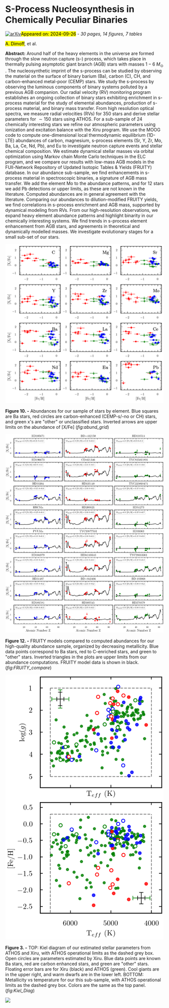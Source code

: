 <div class="macros" style="visibility:hidden;">
$\newcommand{\ensuremath}{}$
$\newcommand{\xspace}{}$
$\newcommand{\object}[1]{\texttt{#1}}$
$\newcommand{\farcs}{{.}''}$
$\newcommand{\farcm}{{.}'}$
$\newcommand{\arcsec}{''}$
$\newcommand{\arcmin}{'}$
$\newcommand{\ion}[2]{#1#2}$
$\newcommand{\textsc}[1]{\textrm{#1}}$
$\newcommand{\hl}[1]{\textrm{#1}}$
$\newcommand{\footnote}[1]{}$</div>



<div id="title">

# S-Process Nucleosynthesis in Chemically Peculiar Binaries

</div>
<div id="comments">

[![arXiv](https://img.shields.io/badge/arXiv-2409.16761-b31b1b.svg)](https://arxiv.org/abs/2409.16761)<mark>Appeared on: 2024-09-26</mark> -  _30 pages, 14 figures, 7 tables_

</div>
<div id="authors">

<mark>A. Dimoff</mark>, et al.

</div>
<div id="abstract">

**Abstract:** Around half of the heavy elements in the universe are formed through the slow neutron capture (s-) process, which takes place in thermally pulsing asymptotic giant branch (AGB) stars with masses $1-6\;M_{\odot}$ . The nucleosynthetic imprint of the s-process can be studied by observing the material on the surface of binary barium (Ba), carbon (C), CH, and carbon-enhanced metal-poor (CEMP) stars. We study the s-process by observing the luminous components of binary systems polluted by a previous AGB companion. Our radial velocity (RV) monitoring program establishes an ongoing collection of binary stars exhibiting enrichment in s-process material for the study of elemental abundances, production of s-process material, and binary mass transfer. From high resolution optical spectra, we measure radial velocities (RVs) for $350$ stars and derive stellar parameters for $\sim150$ stars using ATHOS. For a sub-sample of $24$ chemically interesting stars we refine our atmospheric parameters using ionization and excitation balance with the Xiru program. We use the MOOG code to compute one-dimensional local thermodynamic equilibrium (1D-LTE) abundances of carbon, magnesium, s-process elements (Sr, Y, Zr, Mo, Ba, La, Ce, Nd, Pb), and Eu to investigate neutron capture events and stellar chemical composition. We estimate dynamical stellar masses via orbital optimization using Markov chain Monte Carlo techniques in the ELC program, and we compare our results with low-mass AGB models in the FUll-Network Repository of Updated Isotopic Tables \& Yields (FRUITY) database. In our abundance sub-sample, we find enhancements in s-process material in spectroscopic binaries, a signature of AGB mass transfer. We add the element Mo to the abundance patterns, and for 12 stars we add Pb detections or upper limits, as these are not known in the literature. Computed abundances are in general agreement with the literature. Comparing our abundances to dilution-modified FRUITY yields, we find correlations in s-process enrichment and AGB mass, supported by dynamical modeling from RVs. From our high-resolution observations, we expand heavy element abundance patterns and highlight binarity in our chemically interesting systems. We find trends in s-process element enhancement from AGB stars, and agreements in theoretical and dynamically modelled masses. We investigate evolutionary stages for a small sub-set of our stars.

</div>

<div id="div_fig1">

<img src="tmp_2409.16761/./figures/abundance_grid_specFe_2.png" alt="Fig10" width="100%"/>

**Figure 10. -** Abundances for our sample of stars by element. Blue squares are Ba stars, red circles are carbon-enhanced (CEMP-s/-no or CH) stars, and green x's are "other" or unclassified stars. Inverted arrows are upper limits on the abundance of [X/Fe] (*fig:abund_grid*)

</div>
<div id="div_fig2">

<img src="tmp_2409.16761/./figures/FRUITY_model_comparison_full_3.png" alt="Fig12" width="100%"/>

**Figure 12. -** FRUITY models compared to computed abundances for our high-quality abundance sample, organized by decreasing metallicity. Blue data points correspond to Ba stars, red to C-enriched stars, and green to "other" stars. Inverted triangles in the plots are upper limits from our abundance computations. FRUITY model data is shown in black. (*fig:FRUITY_compare*)

</div>
<div id="div_fig3">

<img src="tmp_2409.16761/./figures/cut_ATHOS_XIRU_sample_Kiel_FeH_3.png" alt="Fig3" width="100%"/>

**Figure 3. -** TOP: Kiel diagram of our estimated stellar parameters from ATHOS and Xiru, with ATHOS operational limits as the dashed grey box. Open circles are parameters estimated by Xiru. Blue data points are known Ba stars, red are carbon enhanced stars, and green are "other" stars. Floating error bars are for Xiru (black) and ATHOS (green). Cool giants are in the upper right, and warm dwarfs are in the lower left. BOTTOM: Metallicity vs temperature for our this sub-sample, with ATHOS operational limits as the dashed grey box. Colors are the same as the top panel. (*fig:Kiel_Diag*)

</div><div id="qrcode"><img src=https://api.qrserver.com/v1/create-qr-code/?size=100x100&data="https://arxiv.org/abs/2409.16761"></div>